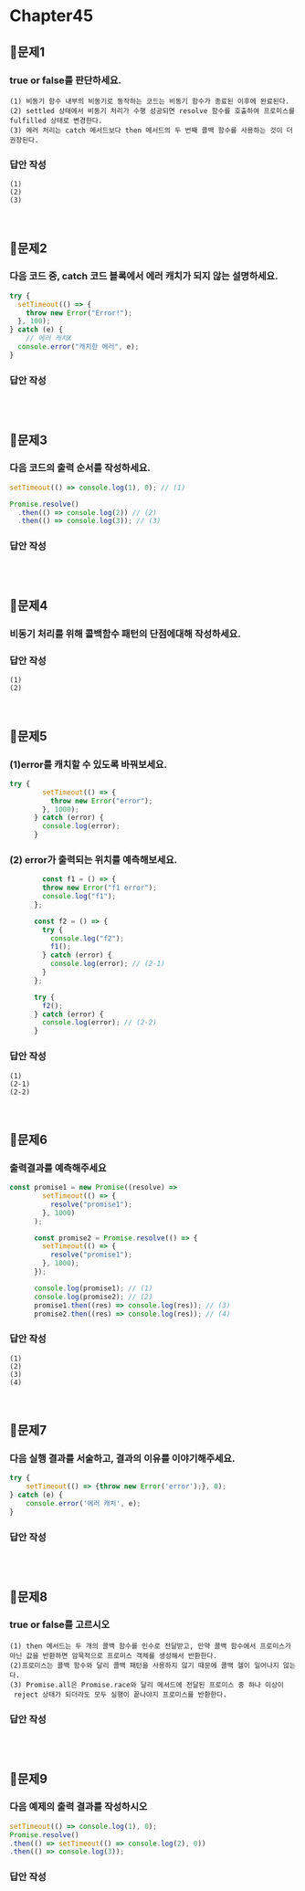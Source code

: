 # Chapter45
## 📌문제1

### true or false를 판단하세요.

```
(1) 비동기 함수 내부의 비동기로 동작하는 코드는 비동기 함수가 종료된 이후에 완료된다.
(2) settled 상태에서 비동기 처리가 수행 성공되면 resolve 함수를 호출하여 프로미스를 fulfilled 상태로 변경한다.
(3) 에러 처리는 catch 메서드보다 then 메서드의 두 번째 콜백 함수를 사용하는 것이 더 권장된다.
```

### 답안 작성
```
(1) 
(2) 
(3) 
```

<br>

## 📌문제2

### 다음 코드 중, catch 코드 블록에서 에러 캐치가 되지 않는 설명하세요.
```js
try {
  setTimeout(() => {
    throw new Error("Error!");
  }, 100);
} catch (e) {
    // 에러 캐치X
  console.error("캐치한 에러", e);
}
```

### 답안 작성
```

```

<br>

## 📌문제3
### 다음 코드의 출력 순서를 작성하세요.
```js
setTimeout(() => console.log(1), 0); // (1)

Promise.resolve()
  .then(() => console.log(2)) // (2)
  .then(() => console.log(3)); // (3)
```

### 답안 작성
```

```

<br>

## 📌문제4
### 비동기 처리를 위해 콜백함수 패턴의 단점에대해 작성하세요.

### 답안 작성
```
(1)
(2)
```

<br>

## 📌문제5
### (1)error를 캐치할 수 있도록 바꿔보세요.
```js
try {
        setTimeout(() => {
          throw new Error("error");
        }, 1000);
      } catch (error) {
        console.log(error);
      }
```

### (2) error가 출력되는 위치를 예측해보세요.
```js
		const f1 = () => {
        throw new Error("f1 error");
        console.log("f1");
      };

      const f2 = () => {
        try {
          console.log("f2");
          f1();
        } catch (error) {
          console.log(error); // (2-1)
        }
      };

      try {
        f2();
      } catch (error) {
        console.log(error); // (2-2)
      }

```

### 답안 작성
```
(1)
(2-1)
(2-2)
```

<br>

## 📌문제6
### 출력결과를 예측해주세요
```js
const promise1 = new Promise((resolve) =>
        setTimeout(() => {
          resolve("promise1");
        }, 1000)
      );

      const promise2 = Promise.resolve(() => {
        setTimeout(() => {
          resolve("promise1");
        }, 1000);
      });

      console.log(promise1); // (1)
      console.log(promise2); // (2)
      promise1.then((res) => console.log(res)); // (3)
      promise2.then((res) => console.log(res)); // (4)
```
### 답안 작성
```
(1)
(2)
(3)
(4)
```

<br>

## 📌문제7
### 다음 실행 결과를 서술하고, 결과의 이유를 이야기해주세요.
```js
try {
	setTimeout(() => {throw new Error('error');}, 0);
} catch (e) {
	console.error('에러 캐치', e);
}
```
### 답안 작성
```
```

<br>

## 📌문제8
### true or false를 고르시오
```
(1) then 메서드는 두 개의 콜백 함수를 인수로 전달받고, 만약 콜백 함수에서 프로미스가 아닌 값을 반환하면 암묵적으로 프로미스 객체를 생성해서 반환한다. 
(2)프로미스는 콜백 함수와 달리 콜백 패턴을 사용하지 않기 때문에 콜백 헬이 일어나지 않는다.
(3) Promise.all은 Promise.race와 달리 메서드에 전달된 프로미스 중 하나 이상이
 reject 상태가 되더라도 모두 실행이 끝나야지 프로미스를 반환한다. 
```
### 답안 작성
```
```

<br>

## 📌문제9
### 다음 예제의 출력 결과를 작성하시오
```js
setTimeout(() => console.log(1), 0);
Promise.resolve()
.then(() => setTimeout(() => console.log(2), 0))
.then(() => console.log(3));
```
### 답안 작성
```
```


